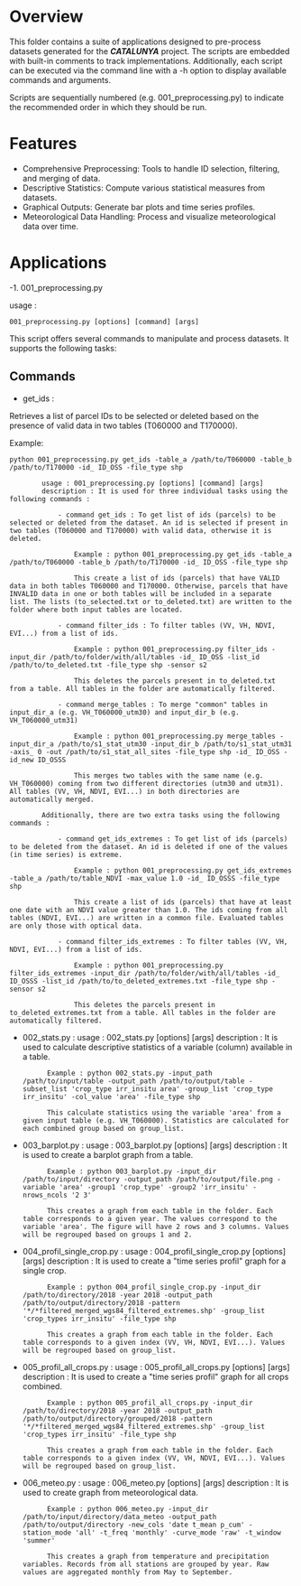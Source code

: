 # **Overview**

This folder contains a suite of applications designed to pre-process datasets generated for the **_CATALUNYA_** project. The scripts are embedded with built-in comments to track implementations. Additionally, each script can be executed via the command line with a -h option to display available commands and arguments. 

Scripts are sequentially numbered (e.g. 001_preprocessing.py) to indicate the recommended order in which they should be run.

# **Features**

- Comprehensive Preprocessing: Tools to handle ID selection, filtering, and merging of data.
- Descriptive Statistics: Compute various statistical measures from datasets.
- Graphical Outputs: Generate bar plots and time series profiles.
- Meteorological Data Handling: Process and visualize meteorological data over time.

# **Applications** 

-1. 001_preprocessing.py

usage :

`001_preprocessing.py [options] [command] [args]`

This script offers several commands to manipulate and process datasets. It supports the following tasks:

## **Commands**

- get_ids : 

Retrieves a list of parcel IDs to be selected or deleted based on the presence of valid data in two tables (T060000 and T170000).

Example:

`python 001_preprocessing.py get_ids -table_a /path/to/T060000 -table_b /path/to/T170000 -id_ ID_OSS -file_type shp`

			usage : 001_preprocessing.py [options] [command] [args]
			description : It is used for three individual tasks using the following commands :
				
				- command get_ids : To get list of ids (parcels) to be selected or deleted from the dataset. An id is selected if present in two tables (T060000 and T170000) with valid data, otherwise it is deleted.

					Example : python 001_preprocessing.py get_ids -table_a /path/to/T060000 -table_b /path/to/T170000 -id_ ID_OSS -file_type shp

					This create a list of ids (parcels) that have VALID data in both tables T060000 and T170000. Otherwise, parcels that have INVALID data in one or both tables will be included in a separate list. The lists (to_selected.txt or to_deleted.txt) are written to the folder where both input tables are located.   

				- command filter_ids : To filter tables (VV, VH, NDVI, EVI...) from a list of ids.

					Example : python 001_preprocessing.py filter_ids -input_dir /path/to/folder/with/all/tables -id_ ID_OSS -list_id /path/to/to_deleted.txt -file_type shp -sensor s2

					This deletes the parcels present in to_deleted.txt from a table. All tables in the folder are automatically filtered.    

				- command merge_tables : To merge "common" tables in input_dir_a (e.g. VH_T060000_utm30) and input_dir_b (e.g. VH_T060000_utm31)

					Example : python 001_preprocessing.py merge_tables -input_dir_a /path/to/s1_stat_utm30 -input_dir_b /path/to/s1_stat_utm31 -axis_ 0 -out /path/to/s1_stat_all_sites -file_type shp -id_ ID_OSS -id_new ID_OSSS

					This merges two tables with the same name (e.g. VH_T060000) coming from two different directories (utm30 and utm31). All tables (VV, VH, NDVI, EVI...) in both directories are automatically merged. 

			Additionally, there are two extra tasks using the following commands :

				- command get_ids_extremes : To get list of ids (parcels) to be deleted from the dataset. An id is deleted if one of the values (in time series) is extreme.

					Example : python 001_preprocessing.py get_ids_extremes -table_a /path/to/table_NDVI -max_value 1.0 -id_ ID_OSSS -file_type shp

					This create a list of ids (parcels) that have at least one date with an NDVI value greater than 1.0. The ids coming from all tables (NDVI, EVI...) are written in a common file. Evaluated tables are only those with optical data. 

				- command filter_ids_extremes : To filter tables (VV, VH, NDVI, EVI...) from a list of ids.

					Example : python 001_preprocessing.py filter_ids_extremes -input_dir /path/to/folder/with/all/tables -id_ ID_OSSS -list_id /path/to/to_deleted_extremes.txt -file_type shp -sensor s2

					This deletes the parcels present in to_deleted_extremes.txt from a table. All tables in the folder are automatically filtered. 

- 002_stats.py : 
		usage : 002_stats.py [options] [args]
		description : It is used to calculate descriptive statistics of a variable (column) available in a table.

			Example : python 002_stats.py -input_path /path/to/input/table -output_path /path/to/output/table -subset_list 'crop_type irr_insitu area' -group_list 'crop_type irr_insitu' -col_value 'area' -file_type shp

			This calculate statistics using the variable 'area' from a given input table (e.g. VH_T060000). Statistics are calculated for each combined group based on group_list.    

- 003_barplot.py : 
		usage :  003_barplot.py [options] [args]
		description : It is used to create a barplot graph from a table. 

			Example : python 003_barplot.py -input_dir /path/to/input/directory -output_path /path/to/output/file.png -variable 'area' -group1 'crop_type' -group2 'irr_insitu' -nrows_ncols '2 3'

			This creates a graph from each table in the folder. Each table corresponds to a given year. The values correspond to the variable 'area'. The figure will have 2 rows and 3 columns. Values will be regrouped based on groups 1 and 2.  

- 004_profil_single_crop.py : 
		usage :  004_profil_single_crop.py [options] [args]
		description : It is used to create a "time series profil" graph for a single crop.
 
			Example : python 004_profil_single_crop.py -input_dir /path/to/directory/2018 -year 2018 -output_path /path/to/output/directory/2018 -pattern '*/*filtered_merged_wgs84_filtered_extremes.shp' -group_list 'crop_types irr_insitu' -file_type shp

			This creates a graph from each table in the folder. Each table corresponds to a given index (VV, VH, NDVI, EVI...). Values will be regrouped based on group_list.

- 005_profil_all_crops.py : 
		usage :  005_profil_all_crops.py [options] [args]
		description : It is used to create a "time series profil" graph for all crops combined.
 
			Example : python 005_profil_all_crops.py -input_dir /path/to/directory/2018 -year 2018 -output_path /path/to/output/directory/grouped/2018 -pattern '*/*filtered_merged_wgs84_filtered_extremes.shp' -group_list 'crop_types irr_insitu' -file_type shp

			This creates a graph from each table in the folder. Each table corresponds to a given index (VV, VH, NDVI, EVI...). Values will be regrouped based on group_list.

- 006_meteo.py : 
		usage :  006_meteo.py [options] [args]
		description : It is used to create graph from meteorological data.
 
			Example : python 006_meteo.py -input_dir /path/to/input/directory/data_meteo -output_path /path/to/output/directory -new_cols 'date t_mean p_cum' -station_mode 'all' -t_freq 'monthly' -curve_mode 'raw' -t_window 'summer'

			This creates a graph from temperature and precipitation variables. Records from all stations are grouped by year. Raw values are aggregated monthly from May to September. 




